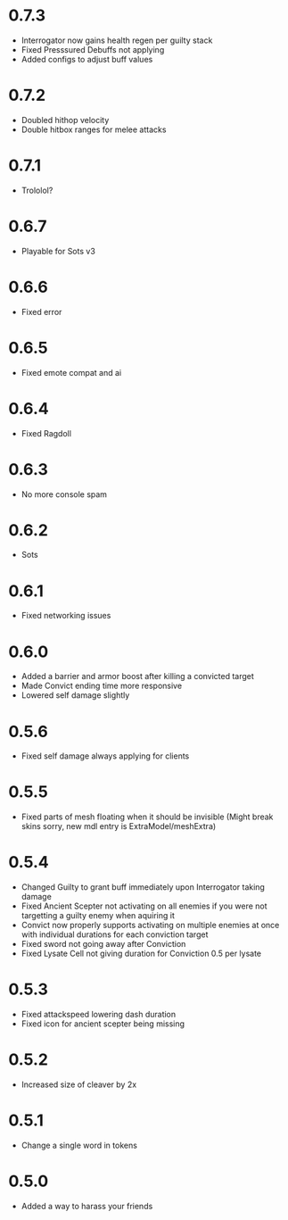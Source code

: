 # 0.7.3

- Interrogator now gains health regen per guilty stack
- Fixed Presssured Debuffs not applying
- Added configs to adjust buff values

# 0.7.2

- Doubled hithop velocity
- Double hitbox ranges for melee attacks

# 0.7.1 

- Trololol?

# 0.6.7

- Playable for Sots v3

# 0.6.6

- Fixed error

# 0.6.5

- Fixed emote compat and ai

# 0.6.4

- Fixed Ragdoll

# 0.6.3

- No more console spam

# 0.6.2

- Sots

# 0.6.1

- Fixed networking issues

# 0.6.0

- Added a barrier and armor boost after killing a convicted target
- Made Convict ending time more responsive
- Lowered self damage slightly

# 0.5.6 

- Fixed self damage always applying for clients

# 0.5.5

- Fixed parts of mesh floating when it should be invisible (Might break skins sorry, new mdl entry is ExtraModel/meshExtra)

# 0.5.4

- Changed Guilty to grant buff immediately upon Interrogator taking damage
- Fixed Ancient Scepter not activating on all enemies if you were not targetting a guilty enemy when aquiring it
- Convict now properly supports activating on multiple enemies at once with individual durations for each conviction target
- Fixed sword not going away after Conviction
- Fixed Lysate Cell not giving duration for Conviction 0.5 per lysate

# 0.5.3

- Fixed attackspeed lowering dash duration
- Fixed icon for ancient scepter being missing

# 0.5.2

- Increased size of cleaver by 2x

# 0.5.1

- Change a single word in tokens

# 0.5.0

- Added a way to harass your friends